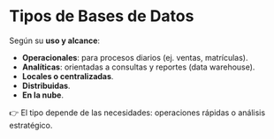 # Tipos de Bases de Datos

Según su **uso y alcance**:
- **Operacionales**: para procesos diarios (ej. ventas, matrículas).
- **Analíticas**: orientadas a consultas y reportes (data warehouse).
- **Locales o centralizadas**.
- **Distribuidas**.
- **En la nube**.

👉 El tipo depende de las necesidades: operaciones rápidas o análisis estratégico.
